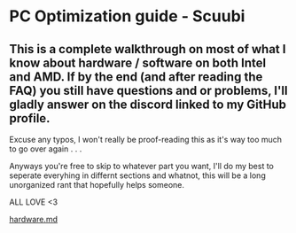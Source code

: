 # PC Optimization guide - Scuubi


## This is a complete walkthrough on most of what I know about hardware / software on both Intel and AMD. If by the end (and after reading the FAQ) you still have questions and or problems, I'll gladly answer on the discord linked to my GitHub profile.

Excuse any typos, I won't really be proof-reading this as it's way too much to go over again . . .


Anyways you're free to skip to whatever part you want, I'll do my best to seperate everyhing in differnt sections and whatnot, this will be a long unorganized rant that hopefully helps someone.


ALL LOVE <3 




[hardware.md](https://github.com/Scuubii/PC-Optimization/blob/main/hardware.md)
